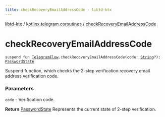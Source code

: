 ```yaml
---
title: checkRecoveryEmailAddressCode - libtd-ktx
---
```


[libtd-ktx](../index.html) / [kotlinx.telegram.coroutines](index.html) / [checkRecoveryEmailAddressCode](./check-recovery-email-address-code.html)

# checkRecoveryEmailAddressCode

`suspend fun `[`TelegramFlow`](../kotlinx.telegram.core/-telegram-flow/index.html)`.checkRecoveryEmailAddressCode(code: `[`String`](https://kotlinlang.org/api/latest/jvm/stdlib/kotlin/-string/index.html)`?): `[`PasswordState`](https://tdlibx.github.io/td/docs/org/drinkless/td/libcore/telegram/TdApi/PasswordState.html)

Suspend function, which checks the 2-step verification recovery email address verification code.

### Parameters

`code` - Verification code.

**Return**
[PasswordState](https://tdlibx.github.io/td/docs/org/drinkless/td/libcore/telegram/TdApi/PasswordState.html) Represents the current state of 2-step verification.

